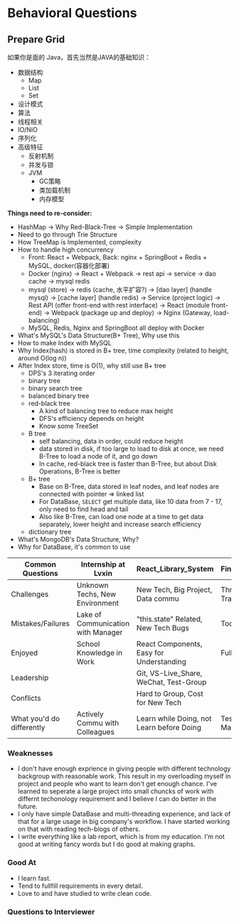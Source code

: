 # Behavioral Questions

## Prepare Grid

如果你是面的 Java，首先当然是JAVA的基础知识：

* 数据结构
  * Map
  * List
  * Set
* 设计模式
* 算法
* 线程相关
* IO/NIO
* 序列化
* 高级特征
  * 反射机制
  * 并发与锁
  * JVM
    * GC策略
    * 类加载机制
    * 内存模型

**Things need to re-consider:**

* HashMap -> Why Red-Black-Tree -> Simple Implementation
* Need to go through Trie Structure
* How TreeMap is Implemented, complexity
* How to handle high concurrency
  * Front: React + Webpack, Back: nginx + SpringBoot + Redis + MySQL, docker(容器化部署)
  * Docker (nginx) -> React + Webpack -> rest api -> service -> dao cache -> mysql redis
  * mysql (store) -> redis (cache, 水平扩容?) -> [dao layer] (handle mysql) -> [cache layer] (handle redis) -> Service (project logic) -> Rest API (offer front-end with rest interface) -> React (module front-end) -> Webpack (package up and deploy) -> Nginx (Gateway, load-balancing)
  * MySQL, Redis, Nginx and SpringBoot all deploy with Docker
* What's MySQL's Data Structure(B+ Tree), Why use this
* How to make Index with MySQL
* Why Index(hash) is stored in B+ tree, time complexity (related to height, around O(log n))
* After Index store, time is O(1), why still use B+ tree
  * DPS's 3 iterating order
  * binary tree
  * binary search tree
  * balanced binary tree
  * red-black tree
    * A kind of balancing tree to reduce max height
    * DFS's efficiency depends on height
    * Know some TreeSet
  * B tree
    * self balancing, data in order, could reduce height
    * data stored in disk, if too large to load to disk at once, we need B-Tree to load a node of it, and go down
    * In cache, red-black tree is faster than B-Tree, but about Disk Operations, B-Tree is better
  * B+ tree
    * Base on B-Tree, data stored in leaf nodes, and leaf nodes are connected with pointer => linked list
    * For DataBase, `SELECT` get multiple data, like 10 data from 7 - 17, only need to find head and tail
    * Also like B-Tree, can load one node at a time to get data separately, lower height and increase search efficiency
  * dictionary tree
* What's MongoDB's Data Structure, Why?
* Why for DataBase, it's common to use

| Common Questions          | Internship at Lvxin                | React_Library_System                      | Financial_Data_Acuiring_Server                    | Compressed_Trie_Simple_Search_Engine     |
| ------------------------- | ---------------------------------- | ----------------------------------------- | ------------------------------------------------- | ---------------------------------------- |
| Challenges                | Unknown Techs, New Environment     | New Tech, Big Project, Data commu         | Threading, Java-Based Data Transfer, Set up MySQL | Compressed Trie Structure                |
| Mistakes/Failures         | Lake of Communication with Manager | "this.state" Related, New Tech Bugs       | Too much code without debug                       | Many Bugs in Compressed Trie             |
| Enjoyed                   | School Knowledge in Work           | React Components, Easy for Understanding  | Fully control of Resources                        | Low Space Complexity                     |
| Leadership                |                                    | Git, VS-Live_Share, WeChat, Test-Group    |                                                   |                                          |
| Conflicts                 |                                    | Hard to Group, Cost for New Tech          |                                                   |                                          |
| What you'd do differently | Actively Commu with Colleagues     | Learn while Doing, not Learn before Doing | Test Data Transfer Before Making Interface        | Ranking, Relate with Title and Key Words |

### Weaknesses

* I don't have enough exprience in giving people with different technology backgroup with reasonable work. This result in my overloading myself in project and people who want to learn don't get enough chance. I've learned to seperate a large project into small chuncks of work with differnt techonology requirement and I believe I can do better in the future.
* I only have simple DataBase and multi-threading experience, and lack of that for a large usage in big company's workflow. I have started working on that with reading tech-blogs of others.
* I write everything like a lab report, which is from my education. I'm not good at writing fancy words but I do good at making graphs.

### Good At

* I learn fast.
* Tend to fullfill requirements in every detail.
* Love to and have studied to write clean code.

### Questions to Interviewer
